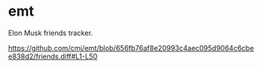 # emt
Elon Musk friends tracker.

https://github.com/cmj/emt/blob/656fb76af8e20993c4aec095d9064c6cbee838d2/friends.diff#L1-L50
